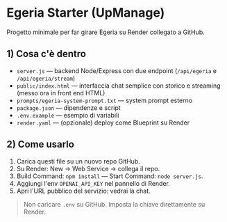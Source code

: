 # Egeria Starter (UpManage)

Progetto minimale per far girare Egeria su Render collegato a GitHub.

## 1) Cosa c'è dentro
- `server.js` — backend Node/Express con due endpoint (`/api/egeria` e `/api/egeria/stream`)
- `public/index.html` — interfaccia chat semplice con storico e streaming (messo ora in front end HTML)
- `prompts/egeria-system-prompt.txt` — system prompt esterno
- `package.json` — dipendenze e script
- `.env.example` — esempio di variabili
- `render.yaml` — (opzionale) deploy come Blueprint su Render

## 2) Come usarlo
1. Carica questi file su un nuovo repo GitHub.
2. Su Render: New → Web Service → collega il repo.
3. Build Command: `npm install` — Start Command: `node server.js`.
4. Aggiungi l'env `OPENAI_API_KEY` nel pannello di Render.
5. Apri l'URL pubblico del servizio: vedrai la chat.

> Non caricare `.env` su GitHub. Imposta la chiave direttamente su Render.
